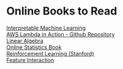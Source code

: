 # Online Books to Read

<a href="https://christophm.github.io/interpretable-ml-book/index.html#summary"> Interpretable Machine Learning </a> <br>
<a href="https://livebook.manning.com/book/aws-lambda-in-action/chapter-1/20"> AWS Lambda in Action - <a href="https://github.com/danilop/AWS_Lambda_in_Action"> Github Repository </a> </a> <br>
<a href="https://shainarace.github.io/LinearAlgebra/index.html"> Linear Algebra </a> <br>
<a href="https://onlinestatbook.com/2/index.html"> Online Statistics Book </a> <br>
<a href="https://web.stanford.edu/class/psych209/Readings/SuttonBartoIPRLBook2ndEd.pdf"> Reinforcement Learning (Stanford) </a> <br>
<a href="https://christophm.github.io/interpretable-ml-book/interaction.html"> Feature Interaction </a> <br>


